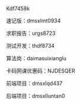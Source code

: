 Kdf7458k

速记版：dmsxlmt0934

求职报告：urgs8723

测试开发：thdf8734

算法岗：daimasuixianglu

卡码网课优惠码：NJDESQER

前端项目：dmsxlqd437

后端项目：dmsxlluntan0